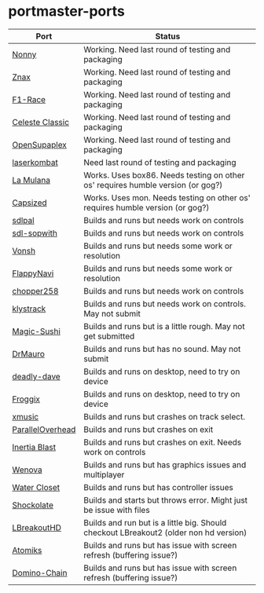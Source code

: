 # portmaster-ports

| Port | Status |
| --- | --- |
| [Nonny](https://github.com/gkikola/nonny) | Working. Need last round of testing and packaging |
| [Znax](https://github.com/joyrider3774/Znax) | Working. Need last round of testing and packaging |
| [F1-Race](https://github.com/EXL/F1-Race) | Working. Need last round of testing and packaging |
| [Celeste Classic](https://github.com/lemon32767/ccleste) | Working. Need last round of testing and packaging |
| [OpenSupaplex](https://github.com/sergiou87/open-supaplex) | Working. Need last round of testing and packaging |
| [laserkombat](https://github.com/sharkwouter/laserkombat) | Need last round of testing and packaging |
| [La Mulana](https://www.humblebundle.com/store/lamulana) | Works. Uses box86. Needs testing on other os' requires humble version (or gog?) |
| [Capsized](https://www.humblebundle.com/store/capsized) | Works. Uses mon. Needs testing on other os' requires humble version (or gog?) |
| [sdlpal](https://github.com/sdlpal/sdlpal) | Builds and runs but needs work on controls |
| [sdl-sopwith](https://github.com/fragglet/sdl-sopwith) | Builds and runs but needs work on controls |
| [Vonsh](https://github.com/aurb/vonsh) | Builds and runs but needs some work or resolution |
| [FlappyNavi](https://github.com/z64me/FlappyNavi) | Builds and runs but needs some work or resolution |
| [chopper258](https://github.com/loadzero/chopper258) | Builds and runs but needs work on controls |
| [klystrack](https://github.com/kometbomb/klystrack/releases) | Builds and runs but needs work on controls. May not submit|
| [Magic-Sushi](https://github.com/EXL/Magic-Sushi) | Builds and runs but is a little rough. May not get submitted |
| [DrMauro](https://github.com/giulioz/DrMauro) | Builds and runs but has no sound. May not submit |
| [deadly-dave](https://github.com/skoperst/deadly-dave) | Builds and runs on desktop, need to try on device |
| [Froggix](https://github.com/Geryon/Froggix) | Builds and runs on desktop, need to try on device |
| [xmusic](https://github.com/kosmas12/xmusic) | Builds and runs but crashes on track select. |
| [ParallelOverhead](https://github.com/Huitsi/ParallelOverhead) | Builds and runs but crashes on exit |
| [Inertia Blast](https://github.com/dulsi/thrust) | Builds and runs but crashes on exit. Needs work on controls |
| [Wenova](https://github.com/LManaslu/wenova) | Builds and runs but has graphics issues and multiplayer|
| [Water Closet](https://github.com/stephenjsweeney/waterCloset) | Builds and runs but has controller issues|
| [Shockolate](https://github.com/Interrupt/systemshock) | Builds and starts but throws error. Might just be issue with files |
| [LBreakoutHD](https://lgames.sourceforge.io/LBreakoutHD/) | Builds and run but is a little big. Should checkout LBreakout2 (older non hd version)|
| [Atomiks](https://atomiks.sourceforge.net/) | Builds and runs but has issue with screen refresh (buffering issue?) |
| [Domino-Chain](https://domino-chain.gitlab.io/) | Builds and runs but has issue with screen refresh (buffering issue?) |





